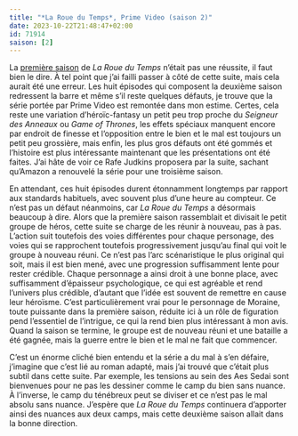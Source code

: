 ```yaml
---
title: "*La Roue du Temps*, Prime Video (saison 2)"
date: 2023-10-22T21:48:47+02:00
id: 71914 
saison: [2]
---
```


La [première saison](https://voiretmanger.fr/roue-temps-judkins-prime-video/) de *La Roue du Temps* n’était pas une réussite, il faut bien le dire. À tel point que j’ai failli passer à côté de cette suite, mais cela aurait été une erreur. Les huit épisodes qui composent la deuxième saison redressent la barre et même s’il reste quelques défauts, je trouve que la série portée par Prime Video est remontée dans mon estime. Certes, cela reste une variation d’héroïc-fantasy un petit peu trop proche du *Seigneur des Anneaux* ou *Game of Thrones*, les effets spéciaux manquent encore par endroit de finesse et l’opposition entre le bien et le mal est toujours un petit peu grossière, mais enfin, les plus gros défauts ont été gommés et l’histoire est plus intéressante maintenant que les présentations ont été faites. J’ai hâte de voir ce Rafe Judkins proposera par la suite, sachant qu’Amazon a renouvelé la série pour une troisième saison.

En attendant, ces huit épisodes durent étonnamment longtemps par rapport aux standards habituels, avec souvent plus d’une heure au compteur. Ce n’est pas un défaut néanmoins, car *La Roue du Temps* a désormais beaucoup à dire. Alors que la première saison rassemblait et divisait le petit groupe de héros, cette suite se charge de les réunir à nouveau, pas à pas. L’action suit toutefois des voies différentes pour chaque personage, des voies qui se rapprochent toutefois progressivement jusqu’au final qui voit le groupe à nouveau réuni. Ce n’est pas l’arc scénaristique le plus original qui soit, mais il est bien mené, avec une progression suffisamment lente pour rester crédible. Chaque personnage a ainsi droit à une bonne place, avec suffisamment d’épaisseur psychologique, ce qui est agréable et rend l’univers plus crédible, d’autant que l’idée est souvent de remettre en cause leur héroïsme. C’est particulièrement vrai pour le personnage de Moraine, toute puissante dans la première saison, réduite ici à un rôle de figuration pend l’essentiel de l’intrigue, ce qui la rend bien plus intéressant à mon avis. Quand la saison se termine, le groupe est de nouveau réuni et une bataille a été gagnée, mais la guerre entre le bien et le mal ne fait que commencer. 

C’est un énorme cliché bien entendu et la série a du mal à s’en défaire, j’imagine que c’est lié au roman adapté, mais j’ai trouvé que c’était plus subtil dans cette suite. Par exemple, les tensions au sein des Aes Sedai sont bienvenues pour ne pas les dessiner comme le camp du bien sans nuance. À l’inverse, le camp du ténébreux peut se diviser et ce n’est pas le mal absolu sans nuance. J’espère que *La Roue du Temps* continuera d’apporter ainsi des nuances aux deux camps, mais cette deuxième saison allait dans la bonne direction. 

